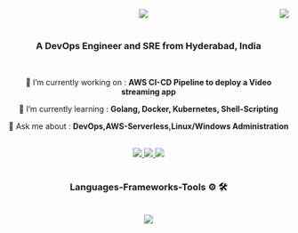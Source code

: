 <img align="right" src="https://visitor-badge.laobi.icu/badge?page_id=N1kh1lS1ngh25.N1kh1lS1ngh25" />
<div align="center">
    <img src="https://readme-typing-svg.herokuapp.com/?font=Righteous&size=35&center=true&vCenter=true&width=500&height=70&duration=3000&lines=Hi+👋+I'm+Nikhil;" />
</div>
<br/>
<h3 align="center">A DevOps Engineer and SRE from Hyderabad, India</h3>
<br/>
<div align="center">
 
 🔭 I’m currently working on : **AWS CI-CD Pipeline to deploy a Video streaming app**
 
 🌱 I’m currently learning : **Golang, Docker, Kubernetes, Shell-Scripting**

💬 Ask me about : **DevOps,AWS-Serverless,Linux/Windows Administration**
 </div>
 <br/>
<div align="center"> 
  <a href="mailto:singhnikhil2508@gmail.com">
    <img src="https://img.shields.io/badge/Gmail-333333?style=for-the-badge&logo=gmail&logoColor=red" />
  </a>
  <a href="https://www.linkedin.com/in/nikhilsingh08/" target="_blank">
    <img src="https://img.shields.io/badge/LinkedIn-0077B5?style=for-the-badge&logo=linkedin&logoColor=white" target="_blank" />
  </a>
  <a href="https://github.com/N1kh1lS1ngh25" target="_blank">
     <img src="https://img.shields.io/badge/GitHub-100000?style=for-the-badge&logo=github&logoColor=white" target="_blank" />
  </a>
</div>
<br/>
<h3 align="center">Languages-Frameworks-Tools ⚙ 🛠</h3>
<br/>
<div align="center">
    <img src="https://skillicons.dev/icons?i=python,golang,vscode,aws,terraform,jenkins,docker,kubernetes,git,linux,powershell,mysql,flask,html,css&perline=5" /><br>
</div>
<br/>
